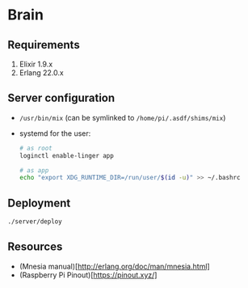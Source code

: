 # Brain

## Requirements

1. Elixir 1.9.x
1. Erlang 22.0.x

## Server configuration

* `/usr/bin/mix` (can be symlinked to `/home/pi/.asdf/shims/mix`)
* systemd for the user:

    ```bash
    # as root
    loginctl enable-linger app

    # as app
    echo "export XDG_RUNTIME_DIR=/run/user/$(id -u)" >> ~/.bashrc
    ```

## Deployment

```bash
./server/deploy
```

## Resources

* (Mnesia manual)[http://erlang.org/doc/man/mnesia.html]
* (Raspberry Pi Pinout)[https://pinout.xyz/]
